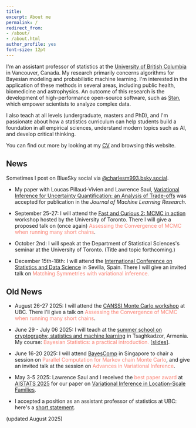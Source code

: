 ```yaml
---
title:
excerpt: About me
permalink: /
redirect_from:
- /about/
- /about.html
author_profile: yes
font-size: 12pt
---
```


I'm an assistant professor of statistics at the
[University of British Columbia](https://www.stat.ubc.ca/) in Vancouver, Canada.
My research primarily concerns algorithms for Bayesian modeling and probabilistic machine
learning. I'm interested in the application of these methods in several areas,
including public health, biomedicine and astrophysics. An outcome of this
research is the development of high-performance open-source software, such as
[Stan](http://mc-stan.org/), which empower scientists to analyze complex data.

I also teach at all levels (undergraduate, masters and PhD), and I'm passionate
about how a statistics curriculum can help students build a foundation
in all empirical sciences, understand modern topics such as AI,
and develop critical thinking.

You can find out more by looking at my
[CV](http://charlesm93.github.io/files/charlesmcv.pdf)
and browsing this website.



## News

Sometimes I post on BlueSky social via [@charlesm993.bsky.social](https://bsky.app/profile/charlesm993.bsky.social).

* My paper with Loucas Pillaud-Vivien and Lawrence Saul,
[Variational Inference for Uncertainty Quantification: an Analysis of Trade-offs](https://arxiv.org/abs/2403.13748)
 was accepted for publication in the _Journal of Machine Learning Research_.

* September 25-27: I will attend the
[Fast and Curious 2: MCMC in action](https://raducraiu.com/the-fast-and-curious-ii-mcmc-in-action/) workshop hosted by the University of
Toronto. There I will give a proposed talk on (once again)
<span style="color:Salmon">Assessing the Convergence of MCMC when running many
short chains</span>.

* October 2nd: I will speak at the Department
of Statistical Sciences's seminar at the University of Toronto. (Title and topic
forthcoming.)

* December 15th-18th: I will attend the [International Conference on Statistics
and Data Science](https://sites.google.com/view/ims-icsds2025/home) in
Sevilla, Spain. There I will give an invited talk on
<span style="color:Salmon">Matching Symmetries with variational inference.</span>


## Old News

* August 26-27 2025: I will attend the [CANSSI Monte Carlo workshop](https://sites.google.com/view/mc-workshop-2025/home)
at UBC. There I'll give a talk on
<span style="color:Salmon">Assessing the Convergence of MCMC when running many
short chains</span>.

* June 29 - July 06 2025: I will teach at the [summer school on cryptography,
statistics and machine learning](https://mathschool.ysu.am/) in Tsaghkadzor, Armenia.
My course: <span style="color:Salmon">Bayesian Statistics: a practical introduction.</span> [[slides](https://charlesm93.github.io/files/Bayesian_intro_slides.pdf)].

* June 16-20 2025: I will attend [BayesComp](https://bayescomp2025.sg/) in
Singapore to chair a session on <span style="color:Salmon">Parallel Computation
for Markov chain Monte Carlo</span>, and give an invited talk at the session
on <span style="color:Salmon">Advances in Variational Inference</span>.

* May 3-5 2025: Lawrence Saul and I received the
<span style="color:Salmon">best paper award</span> at
[AISTATS 2025](https://virtual.aistats.org/) for our paper
on [Variational Inference in Location-Scale Families](https://arxiv.org/abs/2410.11067).

* I accepted a position as an assistant professor of statistics at UBC: here's
a [short statement](https://charlesm93.github.io/files/letter_move_to_UBC.pdf).



(updated August 2025)
